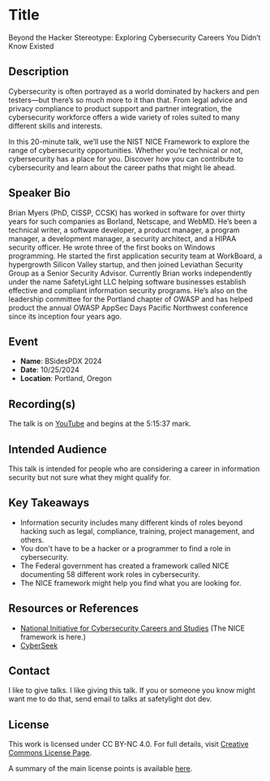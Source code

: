 # Title
Beyond the Hacker Stereotype: Exploring Cybersecurity Careers You Didn’t Know Existed

## Description
Cybersecurity is often portrayed as a world dominated by hackers and pen testers—but there’s so much more to it than that. From legal advice and privacy compliance to product support and partner integration, the cybersecurity workforce offers a wide variety of roles suited to many different skills and interests.

In this 20-minute talk, we’ll use the NIST NICE Framework to explore the range of cybersecurity opportunities. Whether you’re technical or not, cybersecurity has a place for you. Discover how you can contribute to cybersecurity and learn about the career paths that might lie ahead.

## Speaker Bio
Brian Myers (PhD, CISSP, CCSK) has worked in software for over thirty years for such companies as Borland, Netscape, and WebMD. He’s been a technical writer, a software developer, a product manager, a program manager, a development manager, a security architect, and a HIPAA security officer. He wrote three of the first books on Windows programming. He started the first application security team at WorkBoard, a hypergrowth Silicon Valley startup, and then joined Leviathan Security Group as a Senior Security Advisor. Currently Brian works independently under the name SafetyLight LLC helping software businesses establish effective and compliant information security programs. He’s also on the leadership committee for the Portland chapter of OWASP and has helped product the annual OWASP AppSec Days Pacific Northwest conference since its inception four years ago.

## Event
- **Name**: BSidesPDX 2024
- **Date**: 10/25/2024
- **Location**: Portland, Oregon

## Recording(s)
The talk is on [YouTube](https://www.youtube.com/live/VI76DUQ4DHI?si=D_c1fR07oR-l5wUj&t=18937) and begins at the 5:15:37 mark.

## Intended Audience
This talk is intended for people who are considering a career in information security but not sure what they might qualify for.

## Key Takeaways
- Information security includes many different kinds of roles beyond hacking such as legal, compliance, training, project management, and others.
- You don't have to be a hacker or a programmer to find a role in cybersecurity.
- The Federal government has created a framework called NICE documenting 58 different work roles in cybersecurity.
- The NICE framework might help you find what you are looking for.

## Resources or References
- [National Initiative for Cybersecurity Careers and Studies](niccs.cisa.gov) (The NICE framework is here.)
- [CyberSeek](cyberseek.org)

## Contact
I like to give talks. I like giving this talk. If you or someone you know might want me to do that, send email to talks at safetylight dot dev.

## License
This work is licensed under CC BY-NC 4.0. For full details, visit [Creative Commons License Page](https://creativecommons.org/licenses/by-nc/4.0/).

A summary of the main license points is available [here](https://creativecommons.org/licenses/by-nc/4.0/).